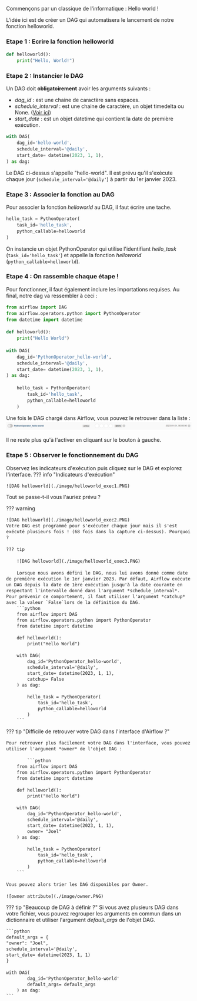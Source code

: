 Commençons par un classique de l'informatique : Hello world !

L'idée ici est de créer un DAG qui automatisera le lancement de notre fonction helloworld.

### Etape 1 : Ecrire la fonction helloworld
```python
def helloworld():
    print("Hello, World!")
```

### Etape 2 : Instancier le DAG
Un DAG doit **obligatoirement** avoir les arguments suivants :

- *dag_id* : est une chaine de caractère sans espaces.
- *schedule_interval* : est une chaine de caractère, un objet timedelta ou None. ([Voir ici](https://airflow.apache.org/docs/apache-airflow/1.10.1/scheduler.html#dag-runs))
- *start_date* : est un objet datetime qui contient la date de première exécution.

```python
with DAG(
    dag_id='hello-world',
    schedule_interval='@daily',
    start_date= datetime(2023, 1, 1),
) as dag:
```

Le DAG ci-dessus s'appelle "hello-world". Il est prévu qu'il s'exécute chaque jour (`schedule_interval='@daily'`) à partir du 1er janvier 2023.

### Etape 3 : Associer la fonction au DAG
Pour associer la fonction *helloworld* au DAG, il faut écrire une tache.

```python
hello_task = PythonOperator(
	task_id='hello_task',
	python_callable=helloworld
)
```
On instancie un objet PythonOperator qui utilise l'identifiant *hello_task* (`task_id='hello_task'`) et appelle la fonction *helloworld* (`python_callable=helloworld`).

### Etape 4 : On rassemble chaque étape !

Pour fonctionner, il faut également inclure les importations requises. Au final, notre dag va ressembler à ceci :

```python
from airflow import DAG
from airflow.operators.python import PythonOperator
from datetime import datetime

def helloworld():
    print("Hello World")

with DAG(
    dag_id='PythonOperator_hello-world',
    schedule_interval='@daily',
    start_date= datetime(2023, 1, 1),
) as dag:
    
    hello_task = PythonOperator(
        task_id='hello_task',
        python_callable=helloworld
    )
```

Une fois le DAG chargé dans Airflow, vous pouvez le retrouver dans la liste :
![DAG helloworld](./image/helloworld_UI1.PNG)

Il ne reste plus qu'à l'activer en cliquant sur le bouton à gauche.

### Etape 5 : Observer le fonctionnement du DAG

Observez les indicateurs d'exécution puis cliquez sur le DAG et explorez l'interface.
??? info "Indicateurs d'exécution"

	![DAG helloworld](./image/helloworld_exec1.PNG)

Tout se passe-t-il vous l'auriez prévu ?

??? warning
	
	![DAG helloworld](./image/helloworld_exec2.PNG)
	Votre DAG est programmé pour s'exécuter chaque jour mais il s'est exécuté plusieurs fois ! (68 fois dans la capture ci-dessus). Pourquoi ?
	
	??? tip 
		
		![DAG helloworld](./image/helloworld_exec3.PNG)
		
		Lorsque nous avons défini le DAG, nous lui avons donné comme date de première exécution le 1er janvier 2023. Par défaut, Airflow exécute un DAG depuis la date de 1ère exécution jusqu'à la date courante en respectant l'intervalle donné dans l'argument *schedule_interval*. Pour prévenir ce comportement, il faut utiliser l'argument *catchup* avec la valeur `False`lors de la définition du DAG.
		```python
		from airflow import DAG
		from airflow.operators.python import PythonOperator
		from datetime import datetime

		def helloworld():
			print("Hello World")

		with DAG(
			dag_id='PythonOperator_hello-world',
			schedule_interval='@daily',
			start_date= datetime(2023, 1, 1),
			catchup= False
		) as dag:
			
			hello_task = PythonOperator(
				task_id='hello_task',
				python_callable=helloworld
			)
		```

??? tip "Difficile de retrouver votre DAG dans l'interface d'Airflow ?"
	
	Pour retrouver plus facilement votre DAG dans l'interface, vous pouvez utiliser l'argument *owner* de l'objet DAG :
	
			```python
		from airflow import DAG
		from airflow.operators.python import PythonOperator
		from datetime import datetime

		def helloworld():
			print("Hello World")

		with DAG(
			dag_id='PythonOperator_hello-world',
			schedule_interval='@daily',
			start_date= datetime(2023, 1, 1),
			owner= "Joel"
		) as dag:
			
			hello_task = PythonOperator(
				task_id='hello_task',
				python_callable=helloworld
			)
		```
		
	Vous pouvez alors trier les DAG disponibles par Owner.
	
	![owner attribute](./image/owner.PNG)

??? tip "Beaucoup de DAG à définir ?"
	Si vous avez plusieurs DAG dans votre fichier, vous pouvez regrouper les arguments en commun dans un dictionnaire et utiliser l'argument *default_args* de l'objet DAG.
	
	```python
	default_args = {
    "owner": "Joel",
	schedule_interval='@daily',
	start_date= datetime(2023, 1, 1)
	}
	
	with DAG(
			dag_id='PythonOperator_hello-world'
			default_args= default_args
		) as dag:
	```